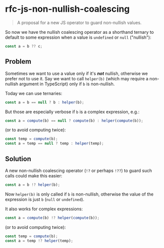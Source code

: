 # rfc-js-non-nullish-coalescing
> A proposal for a new JS operator to guard non-nullish values.

So now we have the nullish coalescing operator as a shorthand ternary to default to some expression when a value is `undefined` or `null` ("nullish"):

```js
const a = b ?? c;
```

## Problem

Sometimes we want to use a value only if it's ***not*** nullish, otherwise we prefer not to use it.
Say we want to call `helper(b)` (which may require a non-nullish argument in TypeScript) only if `b` is non-nullish.

Today we can use ternaries:

```js
const a = b == null ? b : helper(b);
```

But those are especially verbose if `b` is a complex expression, e.g.:

```js
const a = compute(b) == null ? compute(b) : helper(compute(b));
```

(or to avoid computing twice):

```js
const temp = compute(b);
const a = temp == null ? temp : helper(temp);
```

## Solution

A new non-nullish coalescing operator (`!?` or perhaps `!??`) to guard such calls could make this easier:

```js
const a = b !? helper(b);
```

Now `helper(b)` is only called if `b` is non-nullish, otherwise the value of the expression is just `b` (`null` or `undefined`).

It also works for complex expressions:

```js
const a = compute(b) !? helper(compute(b));
```

(or to avoid computing twice):

```js
const temp = compute(b);
const a = temp !? helper(temp);
```
